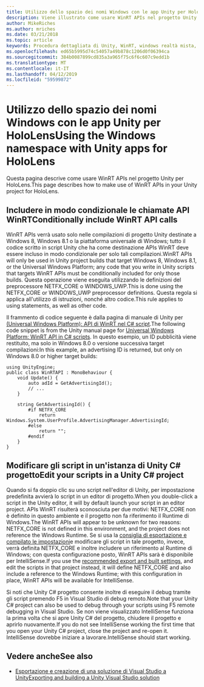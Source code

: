 ```yaml
---
title: Utilizzo dello spazio dei nomi Windows con le app Unity per HoloLens
description: Viene illustrato come usare WinRT APIs nel progetto Unity per HoloLens.
author: MikeRiches
ms.author: mriches
ms.date: 03/21/2018
ms.topic: article
keywords: Procedura dettagliata di Unity, WinRT, windows realtà mista, API,
ms.openlocfilehash: ed65b5995d74c54057a49b878c1206d0f06394ca
ms.sourcegitcommit: 384b0087899cd835a3a965f75c6f6c607c9edd1b
ms.translationtype: MT
ms.contentlocale: it-IT
ms.lasthandoff: 04/12/2019
ms.locfileid: "59599872"
---
```

# <a name="using-the-windows-namespace-with-unity-apps-for-hololens"></a><span data-ttu-id="ea4fa-104">Utilizzo dello spazio dei nomi Windows con le app Unity per HoloLens</span><span class="sxs-lookup"><span data-stu-id="ea4fa-104">Using the Windows namespace with Unity apps for HoloLens</span></span>

<span data-ttu-id="ea4fa-105">Questa pagina descrive come usare WinRT APIs nel progetto Unity per HoloLens.</span><span class="sxs-lookup"><span data-stu-id="ea4fa-105">This page describes how to make use of WinRT APIs in your Unity project for HoloLens.</span></span>

## <a name="conditionally-include-winrt-api-calls"></a><span data-ttu-id="ea4fa-106">Includere in modo condizionale le chiamate API WinRT</span><span class="sxs-lookup"><span data-stu-id="ea4fa-106">Conditionally include WinRT API calls</span></span>

<span data-ttu-id="ea4fa-107">WinRT APIs verrà usato solo nelle compilazioni di progetto Unity destinate a Windows 8, Windows 8.1 o la piattaforma universale di Windows; tutto il codice scritto in script Unity che ha come destinazione APIs WinRT deve essere incluso in modo condizionale per solo tali compilazioni.</span><span class="sxs-lookup"><span data-stu-id="ea4fa-107">WinRT APIs will only be used in Unity project builds that target Windows 8, Windows 8.1, or the Universal Windows Platform; any code that you write in Unity scripts that targets WinRT APIs must be conditionally included for only those builds.</span></span> <span data-ttu-id="ea4fa-108">Questa operazione viene eseguita utilizzando le definizioni del preprocessore NETFX_CORE o WINDOWS_UWP.</span><span class="sxs-lookup"><span data-stu-id="ea4fa-108">This is done using the NETFX_CORE or WINDOWS_UWP preprocessor definitions.</span></span> <span data-ttu-id="ea4fa-109">Questa regola si applica all'utilizzo di istruzioni, nonché altro codice.</span><span class="sxs-lookup"><span data-stu-id="ea4fa-109">This rule applies to using statements, as well as other code.</span></span>

<span data-ttu-id="ea4fa-110">Il frammento di codice seguente è dalla pagina di manuale di Unity per [(Universal Windows Platform): API di WinRT nel C# script](http://docs.unity3d.com/Manual/windowsstore-scripts.html).</span><span class="sxs-lookup"><span data-stu-id="ea4fa-110">The following code snippet is from the Unity manual page for [Universal Windows Platform: WinRT API in C# scripts](http://docs.unity3d.com/Manual/windowsstore-scripts.html).</span></span> <span data-ttu-id="ea4fa-111">In questo esempio, un ID pubblicità viene restituito, ma solo in Windows 8.0 o versione successiva target compilazioni:</span><span class="sxs-lookup"><span data-stu-id="ea4fa-111">In this example, an advertising ID is returned, but only on Windows 8.0 or higher target builds:</span></span>

```
using UnityEngine;
public class WinRTAPI : MonoBehaviour {
    void Update() {
        auto adId = GetAdvertisingId();
        // ...
    }

    string GetAdvertisingId() {
        #if NETFX_CORE
            return Windows.System.UserProfile.AdvertisingManager.AdvertisingId;
        #else
            return "";
        #endif
    }
}
```

## <a name="edit-your-scripts-in-a-unity-c-project"></a><span data-ttu-id="ea4fa-112">Modificare gli script in un'istanza di Unity C# progetto</span><span class="sxs-lookup"><span data-stu-id="ea4fa-112">Edit your scripts in a Unity C# project</span></span>

<span data-ttu-id="ea4fa-113">Quando si fa doppio clic su uno script nell'editor di Unity, per impostazione predefinita avvierà lo script in un editor di progetto.</span><span class="sxs-lookup"><span data-stu-id="ea4fa-113">When you double-click a script in the Unity editor, it will by default launch your script in an editor project.</span></span> <span data-ttu-id="ea4fa-114">APIs WinRT risulterà sconosciuta per due motivi: NETFX_CORE non è definito in questo ambiente e il progetto non fa riferimento il Runtime di Windows.</span><span class="sxs-lookup"><span data-stu-id="ea4fa-114">The WinRT APIs will appear to be unknown for two reasons: NETFX_CORE is not defined in this environment, and the project does not reference the Windows Runtime.</span></span> <span data-ttu-id="ea4fa-115">Se si usa la [consiglia di esportazione e compilato le impostazioni](exporting-and-building-a-unity-visual-studio-solution.md)e modificare gli script in tale progetto, invece, verrà definita NETFX_CORE e inoltre includere un riferimento al Runtime di Windows; con questa configurazione posto, WinRT APIs sarà è disponibile per IntelliSense.</span><span class="sxs-lookup"><span data-stu-id="ea4fa-115">If you use the [recommended export and built settings](exporting-and-building-a-unity-visual-studio-solution.md), and edit the scripts in that project instead, it will define NETFX_CORE and also include a reference to the Windows Runtime; with this configuration in place, WinRT APIs will be available for IntelliSense.</span></span>

<span data-ttu-id="ea4fa-116">Si noti che Unity C# progetto consente inoltre di eseguire il debug tramite gli script premendo F5 in Visual Studio di debug remoto.</span><span class="sxs-lookup"><span data-stu-id="ea4fa-116">Note that your Unity C# project can also be used to debug through your scripts using F5 remote debugging in Visual Studio.</span></span> <span data-ttu-id="ea4fa-117">Se non viene visualizzato IntelliSense funziona la prima volta che si apre Unity C# del progetto, chiudere il progetto e aprirlo nuovamente.</span><span class="sxs-lookup"><span data-stu-id="ea4fa-117">If you do not see IntelliSense working the first time that you open your Unity C# project, close the project and re-open it.</span></span> <span data-ttu-id="ea4fa-118">IntelliSense dovrebbe iniziare a lavorare.</span><span class="sxs-lookup"><span data-stu-id="ea4fa-118">IntelliSense should start working.</span></span>

## <a name="see-also"></a><span data-ttu-id="ea4fa-119">Vedere anche</span><span class="sxs-lookup"><span data-stu-id="ea4fa-119">See also</span></span>
* [<span data-ttu-id="ea4fa-120">Esportazione e creazione di una soluzione di Visual Studio a Unity</span><span class="sxs-lookup"><span data-stu-id="ea4fa-120">Exporting and building a Unity Visual Studio solution</span></span>](exporting-and-building-a-unity-visual-studio-solution.md)
